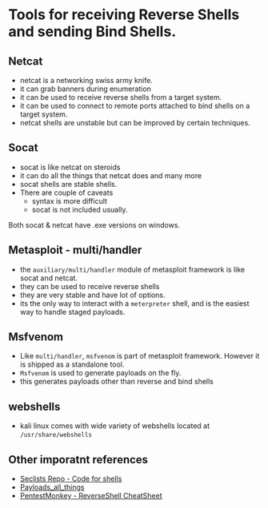 # Tools for receiving Reverse Shells and sending Bind Shells.


## Netcat

- netcat is a networking swiss army knife.
- it can grab banners during enumeration
- it can be used to receive reverse shells from a target system.
- it can be used to connect to remote ports attached to bind shells on a target system.
- netcat shells are unstable but can be improved by certain techniques.

## Socat

- socat is like netcat on steroids
- it can do all the things that netcat does and many more
- socat shells are stable shells.
- There are couple of caveats
  - syntax is more difficult
  - socat is not included usually.

Both socat & netcat have .exe versions on windows.

## Metasploit - multi/handler

- the `auxiliary/multi/handler` module of metasploit framework is like socat and netcat.
- they can be used to receive reverse shells
- they are very stable and have lot of options.
- its the only way to interact with a `meterpreter` shell, and is the easiest way to handle staged payloads.

## Msfvenom

- Like `multi/handler`, `msfvenom` is part of metasploit framework. However it is shipped as a standalone tool.
- `Msfvenom` is used to generate payloads on the fly.
- this generates payloads other than reverse and bind shells

## webshells
- kali linux comes with wide variety of webshells located at `/usr/share/webshells`

## Other imporatnt references
- [Seclists Repo - Code for shells](https://github.com/danielmiessler/SecLists)
- [Payloads_all_things](https://github.com/swisskyrepo/PayloadsAllTheThings/blob/master/Methodology%20and%20Resources/Reverse%20Shell%20Cheatsheet.md)
- [PentestMonkey - ReverseShell CheatSheet](https://web.archive.org/web/20200901140719/http://pentestmonkey.net/cheat-sheet/shells/reverse-shell-cheat-sheet)

